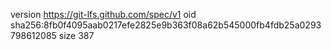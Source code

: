 version https://git-lfs.github.com/spec/v1
oid sha256:8fb0f4095aab0217efe2825e9b363f08a62b545000fb4fdb25a0293798612085
size 387
